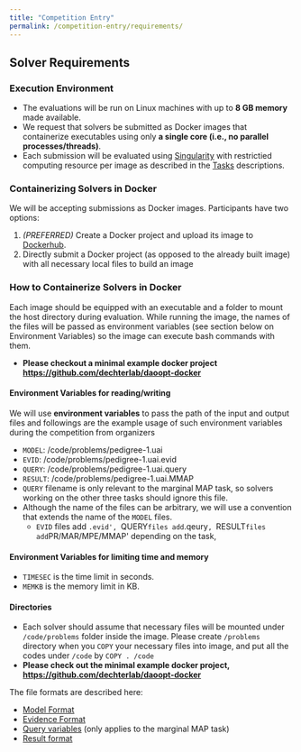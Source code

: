 ```yaml
---
title: "Competition Entry"
permalink: /competition-entry/requirements/
---
```


## Solver Requirements


### Execution Environment

* The evaluations will be run on Linux machines with up to **8 GB memory** made available.
* We request that solvers be submitted as Docker images that containerize executables using only **a single core (i.e., no parallel processes/threads)**.
* Each submission will be evaluated using [Singularity](https://sylabs.io/guides/2.6/user-guide/index.html) 
with restrictied computing resource per image as described in the [Tasks](./tasks.md) descriptions.


### Containerizing Solvers in Docker
We will be accepting submissions as Docker images. Participants have two options:
1. _(PREFERRED)_ Create a Docker project and upload its image to [Dockerhub](https://hub.docker.com/).
2. Directly submit a Docker project (as opposed to the already built image) with all necessary local files to build an image

### How to Containerize Solvers in Docker
Each image should be equipped with an executable and a folder to mount the host directory during evaluation.
While running the image, the names of the files will be passed as environment variables (see section below on
Environment Variables) so the image can execute bash commands with them.

* **Please checkout a minimal example docker project https://github.com/dechterlab/daoopt-docker**


#### Environment Variables for reading/writing 
We will use **environment variables** to pass the path of the input and output files and
followings are the example usage of such environment variables during the competition from organizers
* `MODEL`: /code/problems/pedigree-1.uai
* `EVID`: /code/problems/pedigree-1.uai.evid
* `QUERY`: /code/problems/pedigree-1.uai.query
* `RESULT`: /code/problems/pedigree-1.uai.MMAP
* `QUERY` filename is only relevant to the marginal MAP task, so solvers working on the other three tasks should ignore this file.
* Although the name of the files can be arbitrary, we will use a convention that extends the name of the `MODEL` files.
  * `EVID` files add `.evid', `QUERY` files add `.qeury`, `RESULT` files add `PR/MAR/MPE/MMAP' depending on the task, 

#### Environment Variables for limiting time and memory
* `TIMESEC` is the time limit in seconds.
* `MEMKB` is the memory limit in KB.

#### Directories
* Each solver should assume that necessary files will be mounted under `/code/problems` folder inside the image.
Please create `/problems` directory when you `COPY` your necessary files into image, and
put all the codes under `/code` by `COPY . /code`
* **Please check out the minimal example docker project, https://github.com/dechterlab/daoopt-docker**

The file formats are described here:
* [Model Format](../file-formats/model-format.md)   
* [Evidence Format](../file-formats/evidence-format.md)
* [Query variables](../file-formats/query-format.md) (only applies to the marginal MAP task)
* [Result format](../file-formats/result-format.md)
   
